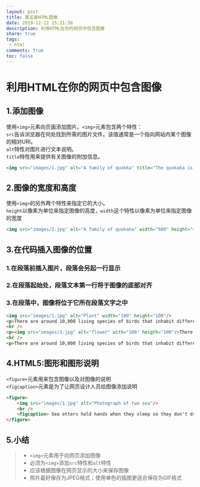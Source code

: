 ```yaml
---
layout: post
title: 第五章HTML图像
date: 2019-12-12 15:21:58
description: 利用HTML在你的网页中包含图像
share: true
tags:
 - html
comments: true
toc: false
---
```


# 利用HTML在你的网页中包含图像

## 1.添加图像

使用`<img>`元素向页面添加图片。`<img>`元素包含两个特性：  
`src`告诉浏览器在何处找到所需的图片文件。该值通常是一个指向网站内某个图像的相对URI。  
`alt`特性对图片进行文本说明。  
`title`特性用来提供有关图像的附加信息。

```html
<img src="images/1.jpg" alt="A family of quokka" title="The quokaka is an Australian marsupial that is similar in size to the domestic cat."/>
```

## 2.图像的宽度和高度

使用`<img>`的另外两个特性来指定它的大小。  
`height`以像素为单位来指定图像的高度，`width`这个特性以像素为单位来指定图像的宽度

```html
<img src="images/2.jpg" alt="A family of quokaka" width="600" height="450">
```

## 3.在代码插入图像的位置

### 1.在段落前插入图片，段落会另起一行显示

### 2.在段落起始处，段落文本第一行将于图像的底部对齐

### 3.在段落中，图像将位于它所在段落文字之中

```html
<img src="images/1.jpg" alt="Plant" width="100" height="100"/>
<p>There are around 10,000 living species of birds that inhabit different ecosystems from the Arctic to the Antarctic. Many species undertake long distance annual migrations, and many more perform shoter irregular journeys.</p>
<hr />
<p><img src="images/2.jpg" alt="flower" with="100" heigth="100"/>There are around 10,000 living species of birds that inhabit different ecosystems from the Arctic to the Antarctic. Many species undertake long distance annual migrations, and many more perform shoter irregular journeys.</p>
<hr />
<p>There are around 10,000 living species of birds that inhabit different ecosystems from the Arctic to the Antarctic. <img src="images/3.jpg" alt="Plant" width="100" height="100"/>Many species undertake long distance annual migrations, and many more perform shoter irregular journeys.
```

## 4.HTML5:图形和图形说明

`<figure>`元素用来包含图像以及对图像的说明  
`<figcaption>`元素是为了让网页设计人员给图像添加说明

```html
<figure>
    <img src="images/1.jpg" alt="Photograph of two sea"/>
    <br />
    <figcaption> Sea otters hold hands when they sleep so they don't drift away form each other.</figcaption>
</figure>
```

## 5.小结

>* `<img>`元素用于向网页添加图像
>* 必须为`<img>`添加`src`特性和`alt`特性
>* 应该根据图像在网页显示的大小来保存图像
>* 照片最好保存为JPEG格式；使用单色的插图更适合保存为GIF格式

